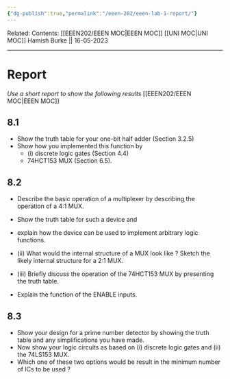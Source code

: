 ```yaml
---
{"dg-publish":true,"permalink":"/eeen-202/eeen-lab-1-report/"}
---
```


Related: 
Contents: [[EEEN202/EEEN MOC\|EEEN MOC]]
[[UNI MOC\|UNI MOC]]
Hamish Burke || 16-05-2023
***

# Report

*Use a short report to show the following results*
[[EEEN202/EEEN MOC\|EEEN MOC]]
  

## 8.1

- Show the truth table for your one-bit half adder (Section 3.2.5) 
- Show how you implemented this function by 
	- (i) discrete logic gates (Section 4.4) 
	- 74HCT153 MUX (Section 6.5).  
  

## 8.2

- Describe the basic operation of a multiplexer by describing the operation of a 4:1  MUX. 
- Show the truth table for such a device and 
- explain how the device can be used to implement arbitrary logic functions.  
- (ii) What would the internal structure of a MUX look like ? Sketch the likely internal structure for a 2:1 MUX.  
  
- (iii) Briefly discuss the operation of the 74HCT153 MUX by presenting the truth table.  

- Explain the function of the ENABLE inputs.  
  

## 8.3

- Show your design for a prime number detector by showing the truth table and any simplifications you have made. 
- Now show your logic circuits as based on (i) discrete logic gates and (ii) the 74LS153 MUX. 
- Which one of these two options would be result in the minimum number of ICs to be used ?



